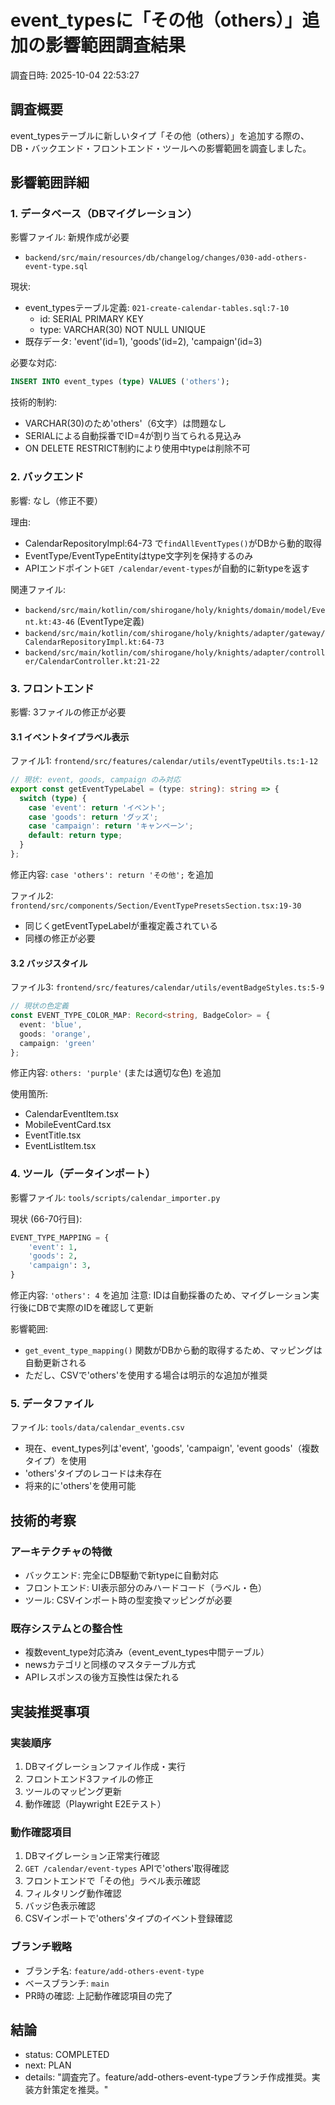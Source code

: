 # event_typesに「その他（others）」追加の影響範囲調査結果

調査日時: 2025-10-04 22:53:27

## 調査概要
event_typesテーブルに新しいタイプ「その他（others）」を追加する際の、DB・バックエンド・フロントエンド・ツールへの影響範囲を調査しました。

## 影響範囲詳細

### 1. データベース（DBマイグレーション）
影響ファイル: 新規作成が必要
- `backend/src/main/resources/db/changelog/changes/030-add-others-event-type.sql`

現状:
- event_typesテーブル定義: `021-create-calendar-tables.sql:7-10`
  - id: SERIAL PRIMARY KEY
  - type: VARCHAR(30) NOT NULL UNIQUE
- 既存データ: 'event'(id=1), 'goods'(id=2), 'campaign'(id=3)

必要な対応:
```sql
INSERT INTO event_types (type) VALUES ('others');
```

技術的制約:
- VARCHAR(30)のため'others'（6文字）は問題なし
- SERIALによる自動採番でID=4が割り当てられる見込み
- ON DELETE RESTRICT制約により使用中typeは削除不可

### 2. バックエンド
影響: なし（修正不要）

理由:
- CalendarRepositoryImpl:64-73 で`findAllEventTypes()`がDBから動的取得
- EventType/EventTypeEntityはtype文字列を保持するのみ
- APIエンドポイント`GET /calendar/event-types`が自動的に新typeを返す

関連ファイル:
- `backend/src/main/kotlin/com/shirogane/holy/knights/domain/model/Event.kt:43-46` (EventType定義)
- `backend/src/main/kotlin/com/shirogane/holy/knights/adapter/gateway/CalendarRepositoryImpl.kt:64-73`
- `backend/src/main/kotlin/com/shirogane/holy/knights/adapter/controller/CalendarController.kt:21-22`

### 3. フロントエンド
影響: 3ファイルの修正が必要

#### 3.1 イベントタイプラベル表示
ファイル1: `frontend/src/features/calendar/utils/eventTypeUtils.ts:1-12`
```typescript
// 現状: event, goods, campaign のみ対応
export const getEventTypeLabel = (type: string): string => {
  switch (type) {
    case 'event': return 'イベント';
    case 'goods': return 'グッズ';
    case 'campaign': return 'キャンペーン';
    default: return type;
  }
};
```
修正内容: `case 'others': return 'その他';` を追加

ファイル2: `frontend/src/components/Section/EventTypePresetsSection.tsx:19-30`
- 同じくgetEventTypeLabelが重複定義されている
- 同様の修正が必要

#### 3.2 バッジスタイル
ファイル3: `frontend/src/features/calendar/utils/eventBadgeStyles.ts:5-9`
```typescript
// 現状の色定義
const EVENT_TYPE_COLOR_MAP: Record<string, BadgeColor> = {
  event: 'blue',
  goods: 'orange',
  campaign: 'green'
};
```
修正内容: `others: 'purple'` (または適切な色) を追加

使用箇所:
- CalendarEventItem.tsx
- MobileEventCard.tsx
- EventTitle.tsx
- EventListItem.tsx

### 4. ツール（データインポート）
影響ファイル: `tools/scripts/calendar_importer.py`

現状 (66-70行目):
```python
EVENT_TYPE_MAPPING = {
    'event': 1,
    'goods': 2,
    'campaign': 3,
}
```

修正内容: `'others': 4` を追加
注意: IDは自動採番のため、マイグレーション実行後にDBで実際のIDを確認して更新

影響範囲:
- `get_event_type_mapping()` 関数がDBから動的取得するため、マッピングは自動更新される
- ただし、CSVで'others'を使用する場合は明示的な追加が推奨

### 5. データファイル
ファイル: `tools/data/calendar_events.csv`
- 現在、event_types列は'event', 'goods', 'campaign', 'event goods'（複数タイプ）を使用
- 'others'タイプのレコードは未存在
- 将来的に'others'を使用可能

## 技術的考察

### アーキテクチャの特徴
- バックエンド: 完全にDB駆動で新typeに自動対応
- フロントエンド: UI表示部分のみハードコード（ラベル・色）
- ツール: CSVインポート時の型変換マッピングが必要

### 既存システムとの整合性
- 複数event_type対応済み（event_event_types中間テーブル）
- newsカテゴリと同様のマスタテーブル方式
- APIレスポンスの後方互換性は保たれる

## 実装推奨事項

### 実装順序
1. DBマイグレーションファイル作成・実行
2. フロントエンド3ファイルの修正
3. ツールのマッピング更新
4. 動作確認（Playwright E2Eテスト）

### 動作確認項目
1. DBマイグレーション正常実行確認
2. `GET /calendar/event-types` APIで'others'取得確認
3. フロントエンドで「その他」ラベル表示確認
4. フィルタリング動作確認
5. バッジ色表示確認
6. CSVインポートで'others'タイプのイベント登録確認

### ブランチ戦略
- ブランチ名: `feature/add-others-event-type`
- ベースブランチ: `main`
- PR時の確認: 上記動作確認項目の完了

## 結論
- status: COMPLETED
- next: PLAN
- details: "調査完了。feature/add-others-event-typeブランチ作成推奨。実装方針策定を推奨。"
